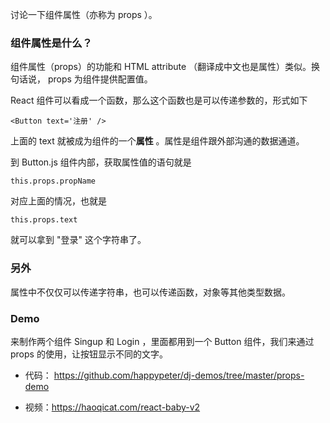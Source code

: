 
讨论一下组件属性（亦称为 props ）。

### 组件属性是什么？

组件属性（props）的功能和 HTML attribute （翻译成中文也是属性）类似。换句话说， props 为组件提供配置值。

React 组件可以看成一个函数，那么这个函数也是可以传递参数的，形式如下

```
<Button text='注册' />
```

上面的 text 就被成为组件的一个**属性** 。属性是组件跟外部沟通的数据通道。

到 Button.js 组件内部，获取属性值的语句就是

```
this.props.propName
```

对应上面的情况，也就是

```
this.props.text
```

就可以拿到 "登录" 这个字符串了。

### 另外

属性中不仅仅可以传递字符串，也可以传递函数，对象等其他类型数据。

### Demo

来制作两个组件 Singup 和 Login ，里面都用到一个 Button 组件，我们来通过 props 的使用，让按钮显示不同的文字。

- 代码： https://github.com/happypeter/dj-demos/tree/master/props-demo

- 视频：https://haoqicat.com/react-baby-v2
